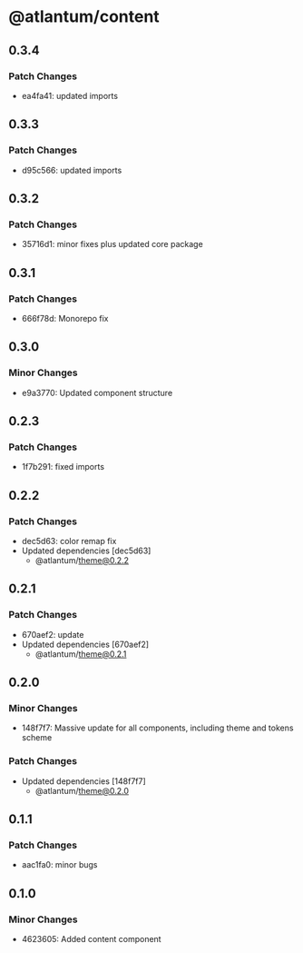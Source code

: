 # @atlantum/content

## 0.3.4

### Patch Changes

-   ea4fa41: updated imports

## 0.3.3

### Patch Changes

-   d95c566: updated imports

## 0.3.2

### Patch Changes

-   35716d1: minor fixes plus updated core package

## 0.3.1

### Patch Changes

-   666f78d: Monorepo fix

## 0.3.0

### Minor Changes

-   e9a3770: Updated component structure

## 0.2.3

### Patch Changes

-   1f7b291: fixed imports

## 0.2.2

### Patch Changes

-   dec5d63: color remap fix
-   Updated dependencies [dec5d63]
    -   @atlantum/theme@0.2.2

## 0.2.1

### Patch Changes

-   670aef2: update
-   Updated dependencies [670aef2]
    -   @atlantum/theme@0.2.1

## 0.2.0

### Minor Changes

-   148f7f7: Massive update for all components, including theme and tokens scheme

### Patch Changes

-   Updated dependencies [148f7f7]
    -   @atlantum/theme@0.2.0

## 0.1.1

### Patch Changes

-   aac1fa0: minor bugs

## 0.1.0

### Minor Changes

-   4623605: Added content component
